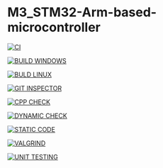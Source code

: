 # M3_STM32-Arm-based-microcontroller



[![CI](https://github.com/palaprolu/M3_STM32-Arm-based-microcontroller/actions/workflows/CI%20main.yml/badge.svg)](https://github.com/palaprolu/M3_STM32-Arm-based-microcontroller/actions/workflows/CI%20main.yml)

[![BUILD WINDOWS](https://github.com/palaprolu/M3_STM32-Arm-based-microcontroller/actions/workflows/BUILD%20WINDOWS%20main.yml/badge.svg?branch=main)](https://github.com/palaprolu/M3_STM32-Arm-based-microcontroller/actions/workflows/BUILD%20WINDOWS%20main.yml) 


[![BULD LINUX](https://github.com/palaprolu/M3_STM32-Arm-based-microcontroller/actions/workflows/BUILD%20LINUX%20main.yml/badge.svg)](https://github.com/palaprolu/M3_STM32-Arm-based-microcontroller/actions/workflows/BUILD%20LINUX%20main.yml)


[![GIT INSPECTOR](https://github.com/palaprolu/M3_STM32-Arm-based-microcontroller/actions/workflows/GIT%20INSPECTOR%20main.yml/badge.svg)](https://github.com/palaprolu/M3_STM32-Arm-based-microcontroller/actions/workflows/GIT%20INSPECTOR%20main.yml)


[![CPP CHECK](https://github.com/palaprolu/M3_STM32-Arm-based-microcontroller/actions/workflows/CPP%20CHECK%20main.yml/badge.svg)](https://github.com/palaprolu/M3_STM32-Arm-based-microcontroller/actions/workflows/CPP%20CHECK%20main.yml)


[![DYNAMIC CHECK](https://github.com/palaprolu/M3_STM32-Arm-based-microcontroller/actions/workflows/DYNAMIC%20CHECKmain.yml/badge.svg)](https://github.com/palaprolu/M3_STM32-Arm-based-microcontroller/actions/workflows/DYNAMIC%20CHECKmain.yml)


[![STATIC CODE](https://github.com/palaprolu/M3_STM32-Arm-based-microcontroller/actions/workflows/STATIC%20CODE%20main.yml/badge.svg?branch=main)](https://github.com/palaprolu/M3_STM32-Arm-based-microcontroller/actions/workflows/STATIC%20CODE%20main.yml)


[![VALGRIND](https://github.com/palaprolu/M3_STM32-Arm-based-microcontroller/actions/workflows/VALGRIND%20main.yml/badge.svg)](https://github.com/palaprolu/M3_STM32-Arm-based-microcontroller/actions/workflows/VALGRIND%20main.yml)


[![UNIT TESTING](https://github.com/palaprolu/M3_STM32-Arm-based-microcontroller/actions/workflows/UNIT%20TESTING%20main.yml/badge.svg)](https://github.com/palaprolu/M3_STM32-Arm-based-microcontroller/actions/workflows/UNIT%20TESTING%20main.yml)
